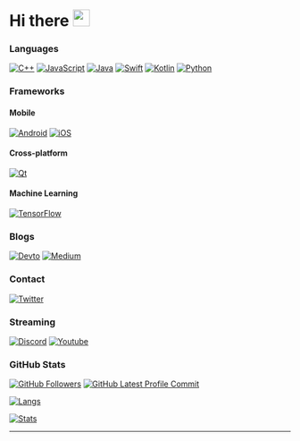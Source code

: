 <a name="top"></a>
# Hi there <a href="https://ppl.moe/u/xanny/" target="_blank"><img src="https://raw.githubusercontent.com/devxan/devxan/master/wave.gif" width="30px"></a>

### Languages
[![C++](https://img.shields.io/badge/C%2B%2B-00599C?style=for-the-badge&logo=c%2B%2B&logoColor=white)](https://isocpp.org/)
[![JavaScript](https://img.shields.io/badge/JavaScript-323330?style=for-the-badge&logo=javascript&logoColor=F7DF1E)]()
[![Java](https://img.shields.io/badge/Java-ED8B00?style=for-the-badge&logo=java&logoColor=white)]()
[![Swift](https://img.shields.io/badge/Swift-FA7343?style=for-the-badge&logo=swift&logoColor=white)]()
[![Kotlin](https://img.shields.io/badge/Kotlin-0095D5?&style=for-the-badge&logo=kotlin&logoColor=white)]()
[![Python](https://img.shields.io/badge/Python-14354C?style=for-the-badge&logo=python&logoColor=white)]()


### Frameworks

#### Mobile
[![Android](https://img.shields.io/badge/Android-3DDC84?style=for-the-badge&logo=android&logoColor=white)](https://developer.android.com)
[![iOS](https://img.shields.io/badge/iOS-000000?style=for-the-badge&logo=ios&logoColor=white)](https://developer.apple.com)

#### Cross-platform
[![Qt](https://img.shields.io/badge/Qt-5.15-41cd52.svg)](https://www.qt.io/)

#### Machine Learning
[![TensorFlow](https://img.shields.io/badge/TensorFlow-FF6F00?style=for-the-badge&logo=TensorFlow&logoColor=white)]()


### Blogs
[![Devto](https://img.shields.io/badge/dev.to-0A0A0A?style=for-the-badge&logo=dev.to&logoColor=white)](https://dev.to/siddeshpillai)
[![Medium](https://img.shields.io/badge/Medium-12100E?style=for-the-badge&logo=medium&logoColor=white)]()

### Contact
[![Twitter](https://img.shields.io/badge/Twitter-1DA1F2?style=for-the-badge&logo=twitter&logoColor=white)](https://twitter.com/SidoPillai)

### Streaming
[![Discord](https://img.shields.io/badge/Discord-7289DA?style=for-the-badge&logo=discord&logoColor=white)](https://discord.gg/skCyyxVb)
[![Youtube](https://img.shields.io/badge/YouTube-FF0000?style=for-the-badge&logo=youtube&logoColor=white)](https://www.youtube.com/channel/UCu_FELp-V3snNz_ti0iEzdA)

### GitHub Stats
 [![GitHub Followers](https://img.shields.io/github/followers/siddeshpillai?color=555&logo=github&style=for-the-badge)](https://github.com/siddeshpillai?tab=followers/)
 [![GitHub Latest Profile Commit](https://img.shields.io/github/last-commit/siddeshpillai/siddeshpillai?color=555&logo=github&style=for-the-badge&label=Latest%20Profile%20Commit)](https://github.com/siddeshpillai/siddeshpillai/commits/master)

[![Langs](https://github-readme-stats.vercel.app/api/top-langs/?username=siddeshpillai&theme=blue-green)](https://github-readme-stats.vercel.app/api/top-langs/?username=siddeshpillai&theme=blue-green)

[![Stats](https://github-readme-stats.vercel.app/api?username=siddeshpillai&theme=blue-green)](https://github-readme-stats.vercel.app/api?username=siddeshpillai&theme=blue-green)

<hr>
